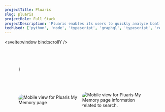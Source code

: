 ```yaml
---
projectTitle: Pluaris
slug: pluaris
projectRole: Full Stack
projectDescription: 'Pluaris enables its users to quickly analyze boatloads of data, whether structured or unstructured, extract actionable insights from all the critical touch points happening within their ecosystem. '
techUsed: ['python', 'node', 'typescript', 'graphql', 'typescript', 'redis', 'mongo']
---
```


<script>
	import {fly, fade} from 'svelte/transition'
  import {onMount} from 'svelte'
  import pluarisDesktop from '$images/pluaris-dashboard.jpg?w=600;700;800&format=jpg&srcset'
  import myMemoryMobile from '$static/mymemory-pluaris-mobile.jpg?w=500;600;700&format=jpg&srcset'
  import myMemoryInfoMobile from '$images/mymemory-info-mobile.jpg?w=500;600;700&format=jpg&srcset'
  let scrollY;
	let ani = false;
  let exampleAnimate = false;
  let deploymentAnimate = false;
  let responsibilityAnimate = false;
	$: if (scrollY > 350) {
  console.log("running...")
		exampleAnimate = true
    }
    $: if (scrollY > 620) {
    deploymentAnimate = true
    }
    $: if (scrollY > 1100) {
    responsibilityAnimate = true
    }
    $: if(scrollY === 0) {
    exampleAnimate = false
    deploymentAnimate = false
    responsibilityAnimate = false
    }
    onMount(() => {
  ani = true
  })
</script>

<svelte:window bind:scrollY />

<article>
<div class="container">
<h1 class:display={ani}>{projectTitle}</h1>

<p class="headingText">Software Engineer • Engineering Manager • Architecture / UI / UX / Development • 2019 - Present</p>

</div>
<div class="card imgContainer">
<picture><img class="img1" srcset={myMemoryMobile} type="image/jpg" alt="Mobile view for Pluaris My Memory
page" /></picture>
<picture><img class="img2" srcset={myMemoryInfoMobile} type="image/jpg" alt="Mobile view for Pluaris My Memory page
information related to search."></picture>
</div>
</article>

<style>
article {
  margin: 0 45px;
}
.container {
margin-bottom: 65px;
}
h1 {
background: linear-gradient(271deg,var(--hotpink) 30%, 50%,var(--aqua) 70%,#a162e8 94%);
background-clip: border-box;
-webkit-background-clip: text;
-webkit-text-fill-color: transparent;
opacity: 0;
}

.display {
animation: 1.2s ease dispalyAnimation;
opacity: 1;
}

@keyframes dispalyAnimation {
0% {
 opacity: 0;
 margin-left: 200px;
 transform: skewX(35deg);
}
100% {
 opacity: 1;
 margin-left: 0px;
 transform: skewX(0deg);
}
}

.headingText {
  max-width: -moz-fit-content;
  max-width: fit-content;
  padding-right: 5px;
  overflow: hidden;
  border-right: .15em solid var(--aqua);
  white-space: nowrap;
  animation:
    typing 6.5s steps(80, end),
    blink-caret .75s step-end infinite;
}
@keyframes typing {
  from { width: 0 }
  to { width: 100% }
}
@keyframes blink-caret {
  from, to { border-color: transparent }
  50% { border-color: var(--aqua); }
}

.imgContainer {
display: grid;
grid-template-columns: repeat(2, minmax(0, 1fr));
width: 100%;
place-items: center;
margin-bottom: 25px;
}
.img1 {
  max-height: 700px;
  border-radius: 12px;
}
.img2 {
  max-height: 700px;
  border-radius: 12px;
}
</style>
